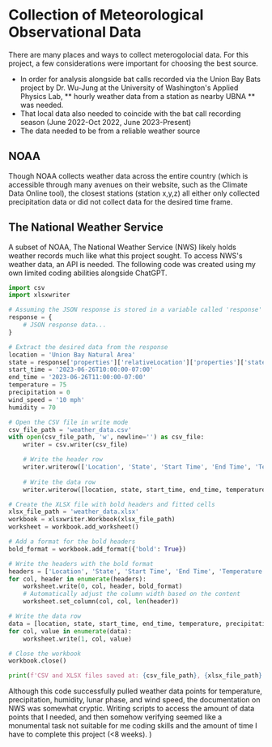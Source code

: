 # Collection of Meteorological Observational Data

There are many places and ways to collect meterogolocial data. For this project, a few considerations were 
important for choosing the best source. 
* In order for analysis alongside bat calls recorded via the Union Bay Bats project by Dr. Wu-Jung at the University of Washington's Applied Physics Lab, ** hourly weather data from a station as nearby UBNA ** was needed.
* That local data also needed to coincide with the bat call recording season (June 2022-Oct 2022, June 2023-Present)
* The data needed to be from a reliable weather source

## NOAA

Though NOAA collects weather data across the entire country (which is accessible through many avenues on their website, such as the Climate Data Online tool), 
the closest stations (station x,y,z) all either only collected precipitation data or did not collect data for the desired time frame. 

## The National Weather Service

A subset of NOAA, The National Weather Service (NWS) likely holds weather records much like what this project sought. 
To access NWS's weather data, an API is needed. The following code was created using my own limited coding abilities alongside ChatGPT. 
```python
import csv
import xlsxwriter

# Assuming the JSON response is stored in a variable called 'response'
response = {
    # JSON response data...
}

# Extract the desired data from the response
location = 'Union Bay Natural Area'
state = response['properties']['relativeLocation']['properties']['state']
start_time = '2023-06-26T10:00:00-07:00'
end_time = '2023-06-26T11:00:00-07:00'
temperature = 75
precipitation = 0
wind_speed = '10 mph'
humidity = 70

# Open the CSV file in write mode
csv_file_path = 'weather_data.csv'
with open(csv_file_path, 'w', newline='') as csv_file:
    writer = csv.writer(csv_file)

    # Write the header row
    writer.writerow(['Location', 'State', 'Start Time', 'End Time', 'Temperature', 'Precipitation', 'Wind Speed', 'Humidity'])
    
    # Write the data row
    writer.writerow([location, state, start_time, end_time, temperature, precipitation, wind_speed, humidity])

# Create the XLSX file with bold headers and fitted cells
xlsx_file_path = 'weather_data.xlsx'
workbook = xlsxwriter.Workbook(xlsx_file_path)
worksheet = workbook.add_worksheet()

# Add a format for the bold headers
bold_format = workbook.add_format({'bold': True})

# Write the headers with the bold format
headers = ['Location', 'State', 'Start Time', 'End Time', 'Temperature', 'Precipitation', 'Wind Speed', 'Humidity']
for col, header in enumerate(headers):
    worksheet.write(0, col, header, bold_format)
    # Automatically adjust the column width based on the content
    worksheet.set_column(col, col, len(header))

# Write the data row
data = [location, state, start_time, end_time, temperature, precipitation, wind_speed, humidity]
for col, value in enumerate(data):
    worksheet.write(1, col, value)

# Close the workbook
workbook.close()

print(f'CSV and XLSX files saved at: {csv_file_path}, {xlsx_file_path}')
```
Although this code successfully pulled weather data points for temperature, precipitation, humidity, lunar phase, and wind speed, the documentation on NWS was somewhat cryptic. 
Writing scripts to access the amount of data points that I needed, and then somehow verifying seemed like a monumental task not suitable for me coding skills and the amount of time I have to complete this project (<8 weeks). )